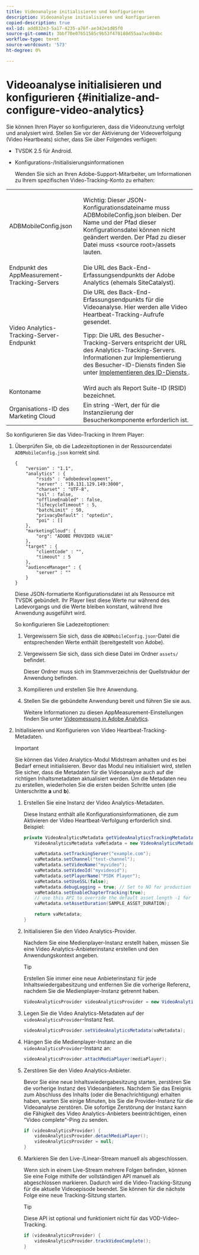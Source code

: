 ```yaml
---
title: Videoanalyse initialisieren und konfigurieren
description: Videoanalyse initialisieren und konfigurieren
copied-description: true
exl-id: add832e3-5a17-4235-a76f-ae342e1d85f0
source-git-commit: 3bbf70e07b51585c9b53f470180d55aa7ac084bc
workflow-type: tm+mt
source-wordcount: '573'
ht-degree: 0%

---
```


# Videoanalyse initialisieren und konfigurieren {#initialize-and-configure-video-analytics}

Sie können Ihren Player so konfigurieren, dass die Videonutzung verfolgt und analysiert wird.
Stellen Sie vor der Aktivierung der Videoverfolgung (Video Heartbeats) sicher, dass Sie über Folgendes verfügen:

* TVSDK 2.5 für Android.
* Konfigurations-/Initialisierungsinformationen

   Wenden Sie sich an Ihren Adobe-Support-Mitarbeiter, um Informationen zu Ihrem spezifischen Video-Tracking-Konto zu erhalten:

<table id="table_3565328ABBEE4605A92EAE1ADE5D6F84"> 
 <tbody> 
  <tr> 
   <td colname="col1"> <span class="filepath"> ADBMobileConfig.json  </span> </td> 
   <td colname="col2"> <p>Wichtig:  Dieser JSON-Konfigurationsdateiname muss <span class="filepath"> ADBMobileConfig.json </span> bleiben. Der Name und der Pfad dieser Konfigurationsdatei können nicht geändert werden. Der Pfad zu dieser Datei muss <span class="filepath"> &lt;source root&gt;/assets </span> lauten. </p> </td> 
  </tr> 
  <tr> 
   <td colname="col1"> Endpunkt des AppMeasurement-Tracking-Servers </td> 
   <td colname="col2"> Die URL des Back-End-Erfassungsendpunkts der Adobe Analytics (ehemals SiteCatalyst). </td> 
  </tr> 
  <tr> 
   <td colname="col1"> Video Analytics-Tracking-Server-Endpunkt </td> 
   <td colname="col2"> Die URL des Back-End-Erfassungsendpunkts für die Videoanalyse. Hier werden alle Video Heartbeat-Tracking-Aufrufe gesendet. <p>Tipp:  Die URL des Besucher-Tracking-Servers entspricht der URL des Analytics-Tracking-Servers. Informationen zur Implementierung des Besucher-ID-Diensts finden Sie unter <a href="https://experienceleague.adobe.com/docs/id-service/using/implementation/setup-target.html?lang=en" format="html" scope="external"> Implementieren des ID-Diensts </a>. </p> </td> 
  </tr> 
  <tr> 
   <td colname="col1"> Kontoname </td> 
   <td colname="col2"> Wird auch als Report Suite-ID (RSID) bezeichnet. </td> 
  </tr> 
  <tr> 
   <td colname="col1"> Organisations-ID des Marketing Cloud </td> 
   <td colname="col2"> Ein string -Wert, der für die Instanziierung der Besucherkomponente erforderlich ist. </td> 
  </tr> 
 </tbody> 
</table>

So konfigurieren Sie das Video-Tracking in Ihrem Player:

1. Überprüfen Sie, ob die Ladezeitoptionen in der Ressourcendatei `ADBMobileConfig.json` korrekt sind.

   ```
   { 
       "version" : "1.1", 
       "analytics" : { 
           "rsids" : "adobedevelopment", 
           "server" : "10.131.129.149:3000", 
           "charset" : "UTF-8", 
           "ssl" : false, 
           "offlineEnabled" : false, 
           "lifecycleTimeout" : 5, 
           "batchLimit" : 50, 
           "privacyDefault" : "optedin", 
           "poi" : [] 
       }, 
       "marketingCloud": { 
           "org": "ADOBE PROVIDED VALUE"  
       }, 
       "target" : { 
           "clientCode" : "", 
           "timeout" : 5 
       }, 
       "audienceManager" : { 
           "server" : "" 
       } 
   }
   ```

   Diese JSON-formatierte Konfigurationsdatei ist als Ressource mit TVSDK gebündelt. Ihr Player liest diese Werte nur während des Ladevorgangs und die Werte bleiben konstant, während Ihre Anwendung ausgeführt wird.

   So konfigurieren Sie Ladezeitoptionen:


   1. Vergewissern Sie sich, dass die `ADBMobileConfig.json`-Datei die entsprechenden Werte enthält (bereitgestellt von Adobe).
   1. Vergewissern Sie sich, dass sich diese Datei im Ordner `assets/` befindet.

      Dieser Ordner muss sich im Stammverzeichnis der Quellstruktur der Anwendung befinden.

   1. Kompilieren und erstellen Sie Ihre Anwendung.
   1. Stellen Sie die gebündelte Anwendung bereit und führen Sie sie aus.

      Weitere Informationen zu diesen AppMeasurement-Einstellungen finden Sie unter [Videomessung in Adobe Analytics](https://experienceleague.adobe.com/docs/media-analytics/using/media-overview.html?lang=en).

1. Initialisieren und Konfigurieren von Video Heartbeat-Tracking-Metadaten.

   >[!IMPORTANT]
   >
   >Sie können das Video Analytics-Modul Midstream anhalten und es bei Bedarf erneut initialisieren. Bevor das Modul neu initialisiert wird, stellen Sie sicher, dass die Metadaten für die Videoanalyse auch auf die richtigen Inhaltsmetadaten aktualisiert werden. Um die Metadaten neu zu erstellen, wiederholen Sie die ersten beiden Schritte unten (die Unterschritte **a** und **b**).

   1. Erstellen Sie eine Instanz der Video Analytics-Metadaten.

      Diese Instanz enthält alle Konfigurationsinformationen, die zum Aktivieren der Video Heartbeat-Verfolgung erforderlich sind. Beispiel:

      ```java
      private VideoAnalyticsMetadata getVideoAnalyticsTrackingMetadata() { 
          VideoAnalyticsMetadata vaMetadata = new VideoAnalyticsMetadata(); 
      
          vaMetadata.setTrackingServer("example.com"); 
          vaMetadata.setChannel("test-channel"); 
          vaMetadata.setVideoName("myvideo"); 
          vaMetadata.setVideoId("myvideoid"); 
          vaMetadata.setPlayerName("PSDK Player"); 
          vaMetadata.setUseSSL(false); 
          vaMetadata.debugLogging = true; // Set to NO for production deployment. 
          vaMetadata.setEnableChapterTracking(true); 
          // use this API to override the default asset length -1 for live streams 
          vaMetadata.setAssetDuration(SAMPLE_ASSET_DURATION); 
      
          return vaMetadata; 
      }
      ```

   1. Initialisieren Sie den Video Analytics-Provider.

      Nachdem Sie eine Medienplayer-Instanz erstellt haben, müssen Sie eine Video Analytics-Anbieterinstanz erstellen und den Anwendungskontext angeben.

      >[!TIP]
      >
      >Erstellen Sie immer eine neue Anbieterinstanz für jede Inhaltswiedergabesitzung und entfernen Sie die vorherige Referenz, nachdem Sie die Medienplayer-Instanz getrennt haben.

      ```java
      VideoAnalyticsProvider videoAnalyticsProvider = new VideoAnalyticsProvider(appContext); 
      ```

   1. Legen Sie die Video Analytics-Metadaten auf der `videoAnalyticsProvider`-Instanz fest.

      ```java
      videoAnalyticsProvider.setVideoAnalyticsMetadata(vaMetadata);
      ```

   1. Hängen Sie die Medienplayer-Instanz an die `videoAnalyticsProvider`-Instanz an:

      ```java
      videoAnalyticsProvider.attachMediaPlayer(mediaPlayer); 
      ```

   1. Zerstören Sie den Video Analytics-Anbieter.

      Bevor Sie eine neue Inhaltswiedergabesitzung starten, zerstören Sie die vorherige Instanz des Videoanbieters. Nachdem Sie das Ereignis zum Abschluss des Inhalts (oder die Benachrichtigung) erhalten haben, warten Sie einige Minuten, bis Sie die Provider-Instanz für die Videoanalyse zerstören. Die sofortige Zerstörung der Instanz kann die Fähigkeit des Video Analytics-Anbieters beeinträchtigen, einen &quot;Video complete&quot;-Ping zu senden.

      ```java
      if (videoAnalyticsProvider) { 
          videoAnalyticsProvider.detachMediaPlayer(); 
          videoAnalyticsProvider = null; 
      }
      ```

   1. Markieren Sie den Live-/Linear-Stream manuell als abgeschlossen.

      Wenn sich in einem Live-Stream mehrere Folgen befinden, können Sie eine Folge mithilfe der vollständigen API manuell als abgeschlossen markieren. Dadurch wird die Video-Tracking-Sitzung für die aktuelle Videoepisode beendet. Sie können für die nächste Folge eine neue Tracking-Sitzung starten.

      >[!TIP]
      >
      >Diese API ist optional und funktioniert nicht für das VOD-Video-Tracking.

      ```java
      if (videoAnalyticsProvider) { 
          videoAnalyticsProvider.trackVideoComplete();    
      }
      ```
